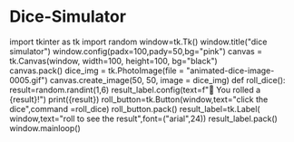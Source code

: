 # Dice-Simulator
import tkinter as tk 
import random
window=tk.Tk()
window.title("dice simulator")
window.config(padx=100,pady=50,bg="pink")
canvas = tk.Canvas(window, width=100, height=100, bg="black")  
canvas.pack()
dice_img = tk.PhotoImage(file = "animated-dice-image-0005.gif")
canvas.create_image(50, 50, image = dice_img) 
def roll_dice():
    result=random.randint(1,6)
    result_label.config(text=f"🎲 You rolled a {result}!")
    print({result})
roll_button=tk.Button(window,text="click the dice",command =roll_dice)
roll_button.pack()
result_label=tk.Label( window,text="roll to see the result",font=("arial",24))
result_label.pack()
window.mainloop()

